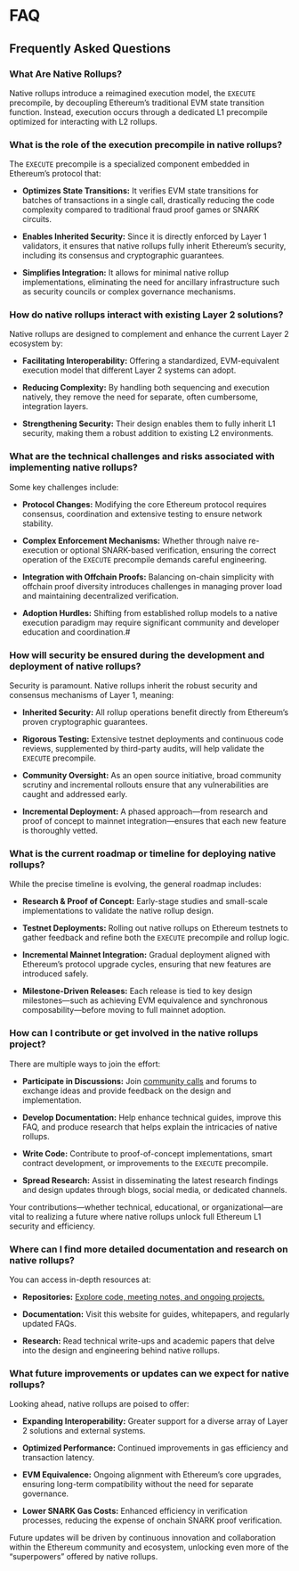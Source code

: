 # FAQ

## Frequently Asked Questions 


### What Are Native Rollups?

Native rollups introduce a reimagined execution model, the `EXECUTE` precompile, by decoupling Ethereum’s traditional EVM state transition function. Instead, execution occurs through a dedicated L1 precompile optimized for interacting with L2 rollups. 


### What is the role of the execution precompile in native rollups?  

The `EXECUTE` precompile is a specialized component embedded in Ethereum’s protocol that:  

- **Optimizes State Transitions:** It verifies EVM state transitions for batches of transactions in a single call, drastically reducing the code complexity compared to traditional fraud proof games or SNARK circuits.  

- **Enables Inherited Security:** Since it is directly enforced by Layer 1 validators, it ensures that native rollups fully inherit Ethereum’s security, including its consensus and cryptographic guarantees.  

- **Simplifies Integration:** It allows for minimal native rollup implementations, eliminating the need for ancillary infrastructure such as security councils or complex governance mechanisms.  


### How do native rollups interact with existing Layer 2 solutions?  

Native rollups are designed to complement and enhance the current Layer 2 ecosystem by:  

- **Facilitating Interoperability:** Offering a standardized, EVM-equivalent execution model that different Layer 2 systems can adopt.  

- **Reducing Complexity:** By handling both sequencing and execution natively, they remove the need for separate, often cumbersome, integration layers.  

- **Strengthening Security:** Their design enables them to fully inherit L1 security, making them a robust addition to existing L2 environments.  

### What are the technical challenges and risks associated with implementing native rollups?  

Some key challenges include:  

- **Protocol Changes:** Modifying the core Ethereum protocol requires consensus, coordination and extensive testing to ensure network stability.  

- **Complex Enforcement Mechanisms:** Whether through naive re-execution or optional SNARK-based verification, ensuring the correct operation of the `EXECUTE` precompile demands careful engineering.  

- **Integration with Offchain Proofs:** Balancing on-chain simplicity with offchain proof diversity introduces challenges in managing prover load and maintaining decentralized verification.  

- **Adoption Hurdles:** Shifting from established rollup models to a native execution paradigm may require significant community and developer education and coordination.#  


### How will security be ensured during the development and deployment of native rollups?  

Security is paramount. Native rollups inherit the robust security and consensus mechanisms of Layer 1, meaning:  

- **Inherited Security:** All rollup operations benefit directly from Ethereum’s proven cryptographic guarantees.  

- **Rigorous Testing:** Extensive testnet deployments and continuous code reviews, supplemented by third-party audits, will help validate the `EXECUTE` precompile.  

- **Community Oversight:** As an open source initiative, broad community scrutiny and incremental rollouts ensure that any vulnerabilities are caught and addressed early.  

- **Incremental Deployment:** A phased approach—from research and proof of concept to mainnet integration—ensures that each new feature is thoroughly vetted.  


### What is the current roadmap or timeline for deploying native rollups?  

While the precise timeline is evolving, the general roadmap includes:  

- **Research & Proof of Concept:** Early-stage studies and small-scale implementations to validate the native rollup design.  

- **Testnet Deployments:** Rolling out native rollups on Ethereum testnets to gather feedback and refine both the `EXECUTE` precompile and rollup logic.  

- **Incremental Mainnet Integration:** Gradual deployment aligned with Ethereum’s protocol upgrade cycles, ensuring that new features are introduced safely.  

- **Milestone-Driven Releases:** Each release is tied to key design milestones—such as achieving EVM equivalence and synchronous composability—before moving to full mainnet adoption.  


### How can I contribute or get involved in the native rollups project?  

There are multiple ways to join the effort:  

- **Participate in Discussions:** Join [community calls](/b_research/#community-dev-calls) and forums to exchange ideas and provide feedback on the design and implementation.  

- **Develop Documentation:** Help enhance technical guides, improve this FAQ, and produce research that helps explain the intricacies of native rollups.  

- **Write Code:** Contribute to proof-of-concept implementations, smart contract development, or improvements to the `EXECUTE` precompile.  

- **Spread Research:** Assist in disseminating the latest research findings and design updates through blogs, social media, or dedicated channels.  

Your contributions—whether technical, educational, or organizational—are vital to realizing a future where native rollups unlock full Ethereum L1 security and efficiency.  


### Where can I find more detailed documentation and research on native rollups?  

You can access in-depth resources at:  

- **Repositories:** [Explore code, meeting notes, and ongoing projects.](https://github.com/native-rollups)  

- **Documentation:** Visit this website for guides, whitepapers, and regularly updated FAQs.  

- **Research:** Read technical write-ups and academic papers that delve into the design and engineering behind native rollups.

### What future improvements or updates can we expect for native rollups?  

Looking ahead, native rollups are poised to offer:  

- **Expanding Interoperability:** Greater support for a diverse array of Layer 2 solutions and external systems.  

- **Optimized Performance:** Continued improvements in gas efficiency and transaction latency.  

- **EVM Equivalence:** Ongoing alignment with Ethereum’s core upgrades, ensuring long-term compatibility without the need for separate governance.  

- **Lower SNARK Gas Costs:** Enhanced efficiency in verification processes, reducing the expense of onchain SNARK proof verification.  
  
Future updates will be driven by continuous innovation and collaboration within the Ethereum community and ecosystem, unlocking even more of the “superpowers” offered by native rollups.
